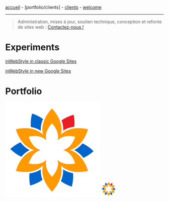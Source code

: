[accueil](index.md) - [portfolio/clients] - [clients](clients.md) - [welcome](welcome.md)
- - -
> Administration, mises à jour, soutien technique, conception et refonte de sites web : <A HREF="mailto:inwebstyle@gmail.com">Contactez-nous !</A>

# Experiments

<a href="https://sites.google.com/site/inwebstylesolutions" target="_blank">inWebStyle in classic Google Sites</a>

<a href="https://sites.google.com/site/inwebstyle" target="_blank">inWebStyle in new Google Sites</a>



# Portfolio

![image](/assets/img/iws-logo.png) <img src="/assets/img/iws-logo.png" width="50px"/>
